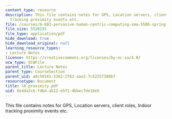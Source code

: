```yaml
---
content_type: resource
description: This file contains notes for GPS, Location servers, client roles, Indoor
  tracking proximity events etc.
file: /courses/6-883-pervasive-human-centric-computing-sma-5508-spring-2006/8e4da2c6fdb4ab12e5f14bbec7de18e5_l6_proximity.pdf
file_size: 5528231
file_type: application/pdf
hide_download: true
hide_download_original: null
learning_resource_types:
- Lecture Notes
license: https://creativecommons.org/licenses/by-nc-sa/4.0/
ocw_type: OCWFile
parent_title: Lecture Notes
parent_type: CourseSection
parent_uid: a8c50161-3362-2f62-aaa2-7c5225f388bf
resourcetype: Document
title: l6_proximity.pdf
uid: 8e4da2c6-fdb4-ab12-e5f1-4bbec7de18e5
---
```

This file contains notes for GPS, Location servers, client roles, Indoor tracking proximity events etc.